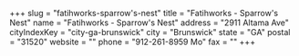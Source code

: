 +++
slug = "fatihworks-sparrow's-nest"
title = "Fatihworks - Sparrow's Nest"
name = "Fatihworks - Sparrow's Nest"
address = "2911 Altama Ave"
cityIndexKey = "city-ga-brunswick"
city = "Brunswick"
state = "GA"
postal = "31520"
website = ""
phone = "912-261-8959 Mo"
fax = ""
+++
